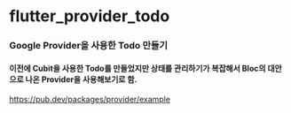 # flutter_provider_todo

### Google Provider을 사용한 Todo 만들기
#### 이전에 Cubit을 사용한 Todo를 만들었지만 상태를 관리하기가 복잡해서 Bloc의 대안으로 나온 Provider을 사용해보기로 함.

 https://pub.dev/packages/provider/example